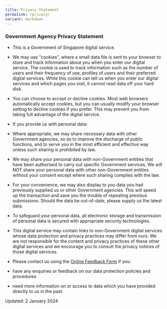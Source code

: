 ```yaml
---
title: Privacy Statement
permalink: /privacy/
variant: markdown
---
```

### **Government Agency Privacy Statement**

    
*   This is a Government of Singapore digital service.
    
*   We may use "cookies", where a small data file is sent to your browser to store and track information about you when you enter our digital service. The cookie is used to track information such as the number of users and their frequency of use, profiles of users and their preferred digital services. While this cookie can tell us when you enter our digital services and which pages you visit, it cannot read data off your hard disk.
    
*   You can choose to accept or decline cookies. Most web browsers automatically accept cookies, but you can usually modify your browser setting to decline cookies if you prefer. This may prevent you from taking full advantage of the digital service.

    
*   If you provide us with personal data:

* Where appropriate, we may share necessary data with other Government agencies, so as to improve the discharge of public functions, and to serve you in the most efficient and effective way unless such sharing is prohibited by law.
    
* We may share your personal data with non-Government entities that have been authorised to carry out specific Government services. We will NOT share your personal data with other non-Government entities without your consent except where such sharing complies with the law.
* For your convenience, we may also display to you data you had previously supplied us or other Government agencies. This will speed up the transaction and save you the trouble of repeating previous submissions. Should the data be out-of-date, please supply us the latest data.
    
*   To safeguard your personal data, all electronic storage and transmission of personal data is secured with appropriate security technologies.
    
*   This digital service may contain links to non-Government digital services whose data protection and privacy practices may differ from ours. We are not responsible for the content and privacy practices of these other digital services and we encourage you to consult the privacy notices of those digital services.
    
*   Please contact us using the [Online Feedback Form](http://www.moe.gov.sg/feedback/) if you:

*  have any enquiries or feedback on our data protection policies and procedures
    
* need more information on or access to data which you have provided directly to us in the past.

Updated: 2 January 2024